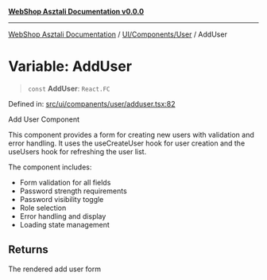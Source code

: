 [**WebShop Asztali Documentation v0.0.0**](../../../../README.md)

***

[WebShop Asztali Documentation](../../../../modules.md) / [UI/Components/User](../README-1.md) / AddUser

# Variable: AddUser

> `const` **AddUser**: `React.FC`

Defined in: [src/ui/companents/user/adduser.tsx:82](https://github.com/yourusername/webshop_asztali/blob/966ac422304bbbe6308f4e6c123a88355a82fe82/src/ui/companents/user/adduser.tsx#L82)

Add User Component

This component provides a form for creating new users with validation
and error handling. It uses the useCreateUser hook for user creation
and the useUsers hook for refreshing the user list.

The component includes:
- Form validation for all fields
- Password strength requirements
- Password visibility toggle
- Role selection
- Error handling and display
- Loading state management

## Returns

The rendered add user form
